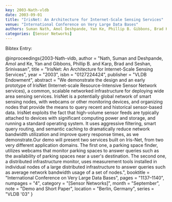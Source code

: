 ```yaml
---
key: 2003-Nath-vldb
date: 2003-09-01
title: "IrisNet: An Architecture for Internet-Scale Sensing Services"
venue: "International Conference on Very Large Data Bases"
authors: Suman Nath, Amol Deshpande, Yan Ke, Phillip B. Gibbons, Brad Karp and Srinivasan Seshan
categories: [Sensor Networks]
---
```


Bibtex Entry:

@inproceedings{2003-Nath-vldb,
    author = "Nath, Suman and Deshpande, Amol and Ke, Yan and Gibbons, Phillip B. and Karp, Brad and Seshan, Srinivasan",
    title = "IrisNet: An Architecture for Internet-Scale Sensing Services",
    year = "2003",
    isbn = "0127224424",
    publisher = "VLDB Endowment",
    abstract = "We demonstrate the design and an early prototype of IrisNet (Internet-scale Resource-Intensive Sensor Network services), a common, scalable networked infrastructure for deploying wide area sensing services. IrisNet is a potentially global network of smart sensing nodes, with webcams or other monitoring devices, and organizing nodes that provide the means to query recent and historical sensor-based data. IrisNet exploits the fact that high-volume sensor feeds are typically attached to devices with significant computing power and storage, and running a standard operating system. It uses aggressive filtering, smart query routing, and semantic caching to dramatically reduce network bandwidth utilization and improve query response times, as we demonstrate.Our demo will present two services built on Iris-Net, from two very different application domains. The first one, a parking space finder, utilizes webcams that monitor parking spaces to answer queries such as the availability of parking spaces near a user's destination. The second one, a distributed infrastructure monitor, uses measurement tools installed in individual nodes of a large distributed infrastructure to answer queries such as average network bandwidth usage of a set of nodes.",
    booktitle = "International Conference on Very Large Data Bases",
    pages = "1137–1140",
    numpages = "4",
    category = "[Sensor Networks]",
    month = "September",
    note = "Demo and Short Paper",
    location = "Berlin, Germany",
    series = "VLDB '03"
}

